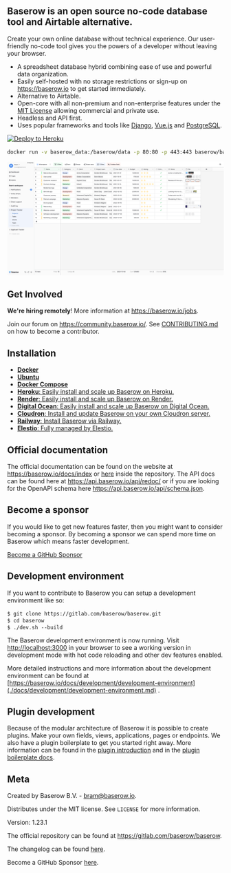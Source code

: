 ## Baserow is an open source no-code database tool and Airtable alternative.

Create your own online database without technical experience. Our user-friendly no-code
tool gives you the powers of a developer without leaving your browser.

* A spreadsheet database hybrid combining ease of use and powerful data organization.
* Easily self-hosted with no storage restrictions or sign-up on https://baserow.io to
  get started immediately.
* Alternative to Airtable.
* Open-core with all non-premium and non-enterprise features under
  the [MIT License](https://choosealicense.com/licenses/mit/) allowing commercial and
  private use.
* Headless and API first.
* Uses popular frameworks and tools like [Django](https://www.djangoproject.com/),
  [Vue.js](https://vuejs.org/) and [PostgreSQL](https://www.postgresql.org/).

[![Deploy to Heroku](https://www.herokucdn.com/deploy/button.svg)](https://heroku.com/deploy?template=https://github.com/bram2w/baserow/tree/master)

```bash
docker run -v baserow_data:/baserow/data -p 80:80 -p 443:443 baserow/baserow:1.23.1
```

![Baserow screenshot](docs/assets/screenshot.png "Baserow screenshot")

## Get Involved

**We're hiring remotely**! More information at https://baserow.io/jobs.

Join our forum on https://community.baserow.io/. See
[CONTRIBUTING.md](./CONTRIBUTING.md) on how to become a contributor.

## Installation

* [**Docker**](docs/installation/install-with-docker.md)
* [**Ubuntu**](docs/installation/install-on-ubuntu.md)
* [**Docker Compose** ](docs/installation/install-with-docker-compose.md)
* [**Heroku**: Easily install and scale up Baserow on Heroku.](docs/installation/install-on-heroku.md)
* [**Render**: Easily install and scale up Baserow on Render.](docs/installation/install-on-render.md)
* [**Digital Ocean**: Easily install and scale up Baserow on Digital Ocean.](docs/installation/install-on-digital-ocean.md)
* [**Cloudron**: Install and update Baserow on your own Cloudron server.](docs/installation/install-on-cloudron.md)
* [**Railway**: Install Baserow via Railway.](docs/installation/install-on-railway.md)
* [**Elestio**: Fully managed by Elestio.](https://elest.io/open-source/baserow)

## Official documentation

The official documentation can be found on the website at https://baserow.io/docs/index
or [here](./docs/index.md) inside the repository. The API docs can be found here at
https://api.baserow.io/api/redoc/ or if you are looking for the OpenAPI schema here
https://api.baserow.io/api/schema.json.

## Become a sponsor

If you would like to get new features faster, then you might want to consider becoming a
sponsor. By becoming a sponsor we can spend more time on Baserow which means faster
development.

[Become a GitHub Sponsor](https://github.com/sponsors/bram2w)

## Development environment

If you want to contribute to Baserow you can setup a development environment like so:

```
$ git clone https://gitlab.com/baserow/baserow.git
$ cd baserow
$ ./dev.sh --build
```

The Baserow development environment is now running.
Visit [http://localhost:3000](http://localhost:3000) in your browser to see a working
version in development mode with hot code reloading and other dev features enabled.

More detailed instructions and more information about the development environment can be
found
at [https://baserow.io/docs/development/development-environment](./docs/development/development-environment.md)
.

## Plugin development

Because of the modular architecture of Baserow it is possible to create plugins. Make
your own fields, views, applications, pages or endpoints. We also have a plugin
boilerplate to get you started right away. More information can be found in the
[plugin introduction](./docs/plugins/introduction.md) and in the
[plugin boilerplate docs](./docs/plugins/boilerplate.md).

## Meta

Created by Baserow B.V. - bram@baserow.io.

Distributes under the MIT license. See `LICENSE` for more information.

Version: 1.23.1

The official repository can be found at https://gitlab.com/baserow/baserow.

The changelog can be found [here](./changelog.md).

Become a GitHub Sponsor [here](https://github.com/sponsors/bram2w).
